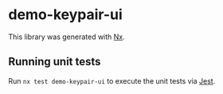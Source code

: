 # demo-keypair-ui

This library was generated with [Nx](https://nx.dev).

## Running unit tests

Run `nx test demo-keypair-ui` to execute the unit tests via [Jest](https://jestjs.io).
